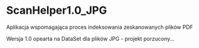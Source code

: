 # ScanHelper1.0_JPG
Aplikacja wspomagająca proces indeksowania zeskanowanych plików PDF

Wersja 1.0 opearta na DataSet dla plików JPG - projekt porzucony...
